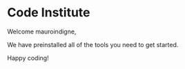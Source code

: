 # Code Institute

Welcome mauroindigne,

We have preinstalled all of the tools you need to get started.

Happy coding!